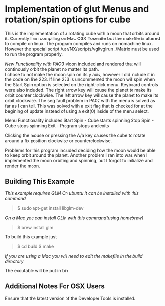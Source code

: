 Implementation of glut Menus and rotation/spin options for cube
========================================
This is the implementation of a rotating cube with a moon that orbits around it.
Currently I am compiling on Mac OSX Yosemite but the makefile is altered to compile on linux.
The program compiles and runs on nomachine linux.  However the special script /usr/NX/scripts/vgl/vglrun ./Matrix must be used to run the program properly.

*New Functionality with PAO3*
Moon included and rendered that will continously orbit the planet no matter its path.  
I chose to not make the moon spin on its y axis, however I did include it in the code on line 223.  If line 223 is uncommented the moon will spin when the Start Spin option is selected on the right-click menu.
Keyboard controls were also included. The right arrow key will cause the planet to make its orbit counter clockwise. The left arrow key will cause the planet to make its orbit clockwise.
The seg fault problem in PA02 with the menu is solved as far as I can tell.  This was solved with a exit flag that is checked for at the begining of update instead of using a exit(0) inside of the menu select.


Menu Functionality includes
Start Spin - Cube starts spinning 
Stop Spin - Cube stops spinning
Exit - Program stops and exits

Clicking the mouse or pressing the A/a key causes the cube to rotate around a fix position clockwise or counterclockwise.

Problems for this program included deciding how the moon would be able to keep orbit around the planet.  Another problem I ran into was when I implemented the moon orbiting and spinning, but I forgot to initialize and render the moon.


Building This Example
---------------------

*This example requires GLM*
*On ubuntu it can be installed with this command*

>$ sudo apt-get install libglm-dev

*On a Mac you can install GLM with this command(using homebrew)*
>$ brew install glm

To build this example just 

>$ cd build
>$ make

*If you are using a Mac you will need to edit the makefile in the build directory*

The excutable will be put in bin

Additional Notes For OSX Users
------------------------------

Ensure that the latest version of the Developer Tools is installed.
